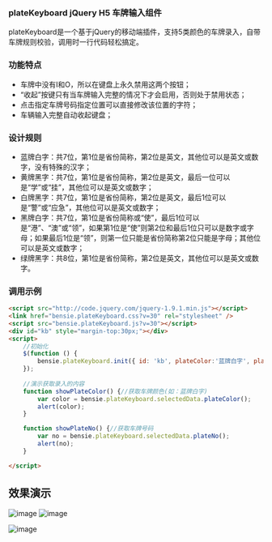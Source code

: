 ### plateKeyboard jQuery H5 车牌输入组件

plateKeyboard是一个基于jQuery的移动端插件，支持5类颜色的车牌录入，自带车牌规则校验，调用时一行代码轻松搞定。

### 功能特点
* 车牌中没有I和O，所以在键盘上永久禁用这两个按钮；
* “收起”按键只有当车牌输入完整的情况下才会启用，否则处于禁用状态；
* 点击指定车牌号码指定位置可以直接修改该位置的字符；
* 车辆输入完整自动收起键盘；

### 设计规则
* 蓝牌白字：共7位，第1位是省份简称，第2位是英文，其他位可以是英文或数字，没有特殊的汉字；
* 黄牌黑字：共7位，第1位是省份简称，第2位是英文，最后一位可以是“学”或“挂”，其他位可以是英文或数字；
* 白牌黑字：共7位，第1位是省份简称，第2位是英文，最后1位可以是“警”或“应急”，其他位可以是英文或数字；
* 黑牌白字：共7位，第1位是省份简称或“使”，最后1位可以是“港”、“澳”或“领”，如果第1位是“使”则第2位和最后1位只可以是数字或字母；如果最后1位是“领”，则第一位只能是省份简称第2位只能是字母；其他位可以是英文或数字；
* 绿牌黑字：共8位，第1位是省份简称，第2位是英文，其他位可以是英文或数字。

### 调用示例
``` html
<script src="http://code.jquery.com/jquery-1.9.1.min.js"></script>
<link href="bensie.plateKeyboard.css?v=30" rel="stylesheet" />
<script src="bensie.plateKeyboard.js?v=30"></script>
<div id="kb" style="margin-top:30px;"></div>
<script>
    //初始化
    $(function () {
        bensie.plateKeyboard.init({ id: 'kb', plateColor:'蓝牌白字', plateNo:'粤XGM789' });
    });
    
    //演示获取录入的内容
    function showPlateColor() {//获取车牌颜色(如：蓝牌白字)
        var color = bensie.plateKeyboard.selectedData.plateColor();
        alert(color);
    }

    function showPlateNo() {//获取车牌号码
        var no = bensie.plateKeyboard.selectedData.plateNo();
        alert(no);
    }

</script>
```
## 效果演示
![image](https://github.com/devrecole/plateKeyboard/blob/master/example/demo-province.png)
![image](https://github.com/devrecole/plateKeyboard/blob/master/example/demo-char-1.png)

![image](https://github.com/devrecole/plateKeyboard/blob/master/example/demo-char-2.png)
